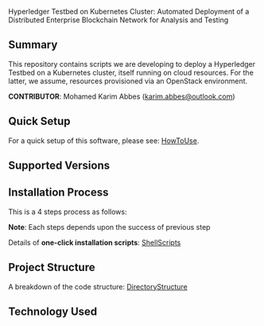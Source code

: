 Hyperledger Testbed on Kubernetes Cluster: Automated Deployment of a Distributed Enterprise Blockchain Network for Analysis and Testing

## Summary

This repository contains scripts we are developing to deploy a Hyperledger Testbed on a Kubernetes cluster, itself running on cloud resources. For the latter, we assume, resources provisioned via an OpenStack environment.

**CONTRIBUTOR**: Mohamed Karim Abbes (karim.abbes@outlook.com)

## Quick Setup

For a quick setup of this software, please see: [HowToUse](docs/HowToUse.md).

## Supported Versions

## Installation Process

This is a 4 steps process as follows:

**Note**: Each steps depends upon the success of previous step

Details of **one-click installation scripts**: [ShellScripts](docs/ShellScripts.md)

## Project Structure

A breakdown of the code structure: [DirectoryStructure](docs/DirectoryStructure.md)

## Technology Used
